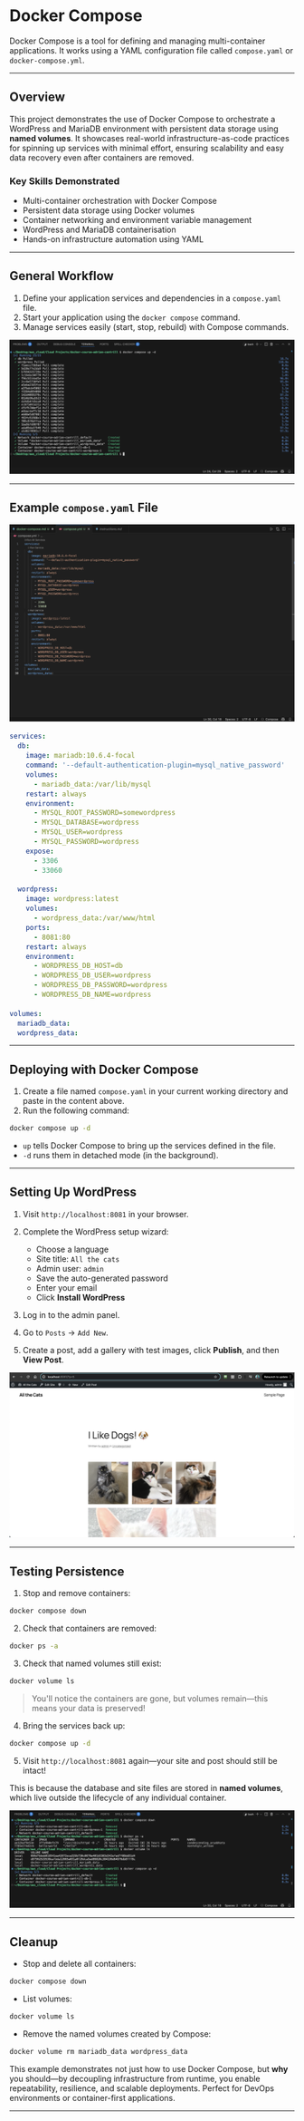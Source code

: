 # Docker Compose

Docker Compose is a tool for defining and managing multi-container applications. It works using a YAML configuration file called `compose.yaml` or `docker-compose.yml`.

---

## Overview

This project demonstrates the use of Docker Compose to orchestrate a WordPress and MariaDB environment with persistent data storage using **named volumes**. It showcases real-world infrastructure-as-code practices for spinning up services with minimal effort, ensuring scalability and easy data recovery even after containers are removed.

### Key Skills Demonstrated
- Multi-container orchestration with Docker Compose
- Persistent data storage using Docker volumes
- Container networking and environment variable management
- WordPress and MariaDB containerisation
- Hands-on infrastructure automation using YAML

---

## General Workflow

1. Define your application services and dependencies in a `compose.yaml` file.
2. Start your application using the `docker compose` command.
3. Manage services easily (start, stop, rebuild) with Compose commands.

![Docker Compose Overview](https://github.com/JThomas404/docker-course-adrian-cantrill/raw/main/images/docker_compose.png)

---

## Example `compose.yaml` File

![YAML Example](https://github.com/JThomas404/docker-course-adrian-cantrill/raw/main/images/yaml.png)

```yaml
services:
  db:
    image: mariadb:10.6.4-focal
    command: '--default-authentication-plugin=mysql_native_password'
    volumes:
      - mariadb_data:/var/lib/mysql
    restart: always
    environment:
      - MYSQL_ROOT_PASSWORD=somewordpress
      - MYSQL_DATABASE=wordpress
      - MYSQL_USER=wordpress
      - MYSQL_PASSWORD=wordpress
    expose:
      - 3306
      - 33060

  wordpress:
    image: wordpress:latest
    volumes:
      - wordpress_data:/var/www/html
    ports:
      - 8081:80
    restart: always
    environment:
      - WORDPRESS_DB_HOST=db
      - WORDPRESS_DB_USER=wordpress
      - WORDPRESS_DB_PASSWORD=wordpress
      - WORDPRESS_DB_NAME=wordpress

volumes:
  mariadb_data:
  wordpress_data:
```

---

## Deploying with Docker Compose

1. Create a file named `compose.yaml` in your current working directory and paste in the content above.
2. Run the following command:

```bash
docker compose up -d
```

- `up` tells Docker Compose to bring up the services defined in the file.
- `-d` runs them in detached mode (in the background).

---

## Setting Up WordPress

1. Visit `http://localhost:8081` in your browser.
2. Complete the WordPress setup wizard:
   - Choose a language
   - Site title: `All the cats`
   - Admin user: `admin`
   - Save the auto-generated password
   - Enter your email
   - Click **Install WordPress**

3. Log in to the admin panel.
4. Go to `Posts` → `Add New`.
5. Create a post, add a gallery with test images, click **Publish**, and then **View Post**.

![WordPress Running](https://github.com/JThomas404/docker-course-adrian-cantrill/raw/main/images/wordpress.png)

---

## Testing Persistence

1. Stop and remove containers:

```bash
docker compose down
```

2. Check that containers are removed:

```bash
docker ps -a
```

3. Check that named volumes still exist:

```bash
docker volume ls
```

> You'll notice the containers are gone, but volumes remain—this means your data is preserved!

4. Bring the services back up:

```bash
docker compose up -d
```

5. Visit `http://localhost:8081` again—your site and post should still be intact!

This is because the database and site files are stored in **named volumes**, which live outside the lifecycle of any individual container.

![Docker Compose Commands](https://github.com/JThomas404/docker-course-adrian-cantrill/raw/main/images/compose_commands.png)

---

## Cleanup

- Stop and delete all containers:

```bash
docker compose down
```

- List volumes:

```bash
docker volume ls
```

- Remove the named volumes created by Compose:

```bash
docker volume rm mariadb_data wordpress_data
```

This example demonstrates not just how to use Docker Compose, but **why** you should—by decoupling infrastructure from runtime, you enable repeatability, resilience, and scalable deployments. Perfect for DevOps environments or container-first applications.

---